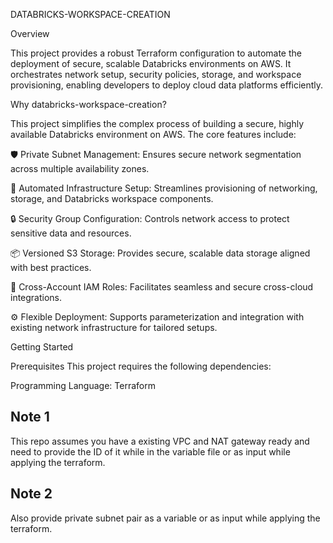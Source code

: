 DATABRICKS-WORKSPACE-CREATION

Overview

This project provides a robust Terraform configuration to automate the deployment of secure, scalable Databricks environments on AWS. It orchestrates network setup, security policies, storage, and workspace provisioning, enabling developers to deploy cloud data platforms efficiently.

Why databricks-workspace-creation?

This project simplifies the complex process of building a secure, highly available Databricks environment on AWS. The core features include:

🛡️ Private Subnet Management: Ensures secure network segmentation across multiple availability zones.

🚀 Automated Infrastructure Setup: Streamlines provisioning of networking, storage, and Databricks workspace components.

🔒 Security Group Configuration: Controls network access to protect sensitive data and resources.

📦 Versioned S3 Storage: Provides secure, scalable data storage aligned with best practices.

🔑 Cross-Account IAM Roles: Facilitates seamless and secure cross-cloud integrations.

⚙️ Flexible Deployment: Supports parameterization and integration with existing network infrastructure for tailored setups.


Getting Started

Prerequisites
This project requires the following dependencies:

Programming Language: Terraform


## Note 1
This repo assumes you have a existing VPC and NAT gateway ready and need to provide the ID of it while in the variable file or as input while applying the terraform.

## Note 2
Also provide private subnet pair as a variable or as input while applying the terraform.
